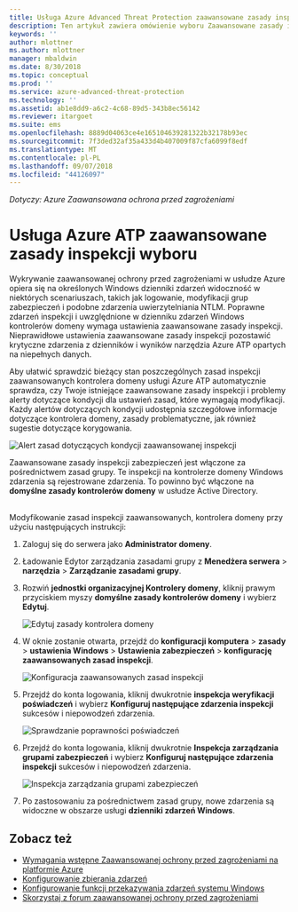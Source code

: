 ```yaml
---
title: Usługa Azure Advanced Threat Protection zaawansowane zasady inspekcji wyboru | Dokumentacja firmy Microsoft
description: Ten artykuł zawiera omówienie wyboru Zaawansowane zasady inspekcji usługi Azure ATP.
keywords: ''
author: mlottner
ms.author: mlottner
manager: mbaldwin
ms.date: 8/30/2018
ms.topic: conceptual
ms.prod: ''
ms.service: azure-advanced-threat-protection
ms.technology: ''
ms.assetid: ab1e8dd9-a6c2-4c68-89d5-343b8ec56142
ms.reviewer: itargoet
ms.suite: ems
ms.openlocfilehash: 8889d04063ce4e165104639281322b32178b93ec
ms.sourcegitcommit: 7f3ded32af35a433d4b407009f87cfa6099f8edf
ms.translationtype: MT
ms.contentlocale: pl-PL
ms.lasthandoff: 09/07/2018
ms.locfileid: "44126097"
---
```

*Dotyczy: Azure Zaawansowana ochrona przed zagrożeniami*


# <a name="azure-atp-advanced-audit-policy-check"></a>Usługa Azure ATP zaawansowane zasady inspekcji wyboru

Wykrywanie zaawansowanej ochrony przed zagrożeniami w usłudze Azure opiera się na określonych Windows dzienniki zdarzeń widoczność w niektórych scenariuszach, takich jak logowanie, modyfikacji grup zabezpieczeń i podobne zdarzenia uwierzytelniania NTLM. Poprawne zdarzeń inspekcji i uwzględnione w dzienniku zdarzeń Windows kontrolerów domeny wymaga ustawienia zaawansowane zasady inspekcji. Nieprawidłowe ustawienia zaawansowane zasady inspekcji pozostawić krytyczne zdarzenia z dzienników i wyników narzędzia Azure ATP opartych na niepełnych danych.

Aby ułatwić sprawdzić bieżący stan poszczególnych zasad inspekcji zaawansowanych kontrolera domeny usługi Azure ATP automatycznie sprawdza, czy Twoje istniejące zaawansowane zasady inspekcji i problemy alerty dotyczące kondycji dla ustawień zasad, które wymagają modyfikacji. Każdy alertów dotyczących kondycji udostępnia szczegółowe informacje dotyczące kontrolera domeny, zasady problematyczne, jak również sugestie dotyczące korygowania.

![Alert zasad dotyczących kondycji zaawansowanej inspekcji](media/atp-health-alert-audit-policy.png)


Zaawansowane zasady inspekcji zabezpieczeń jest włączone za pośrednictwem zasad grupy. Te inspekcji na kontrolerze domeny Windows zdarzenia są rejestrowane zdarzenia. To powinno być włączone na **domyślne zasady kontrolerów domeny** w usłudze Active Directory.

<br>Modyfikowanie zasad inspekcji zaawansowanych, kontrolera domeny przy użyciu następujących instrukcji:

1. Zaloguj się do serwera jako **Administrator domeny**.
2. Ładowanie Edytor zarządzania zasadami grupy z **Menedżera serwera** > **narzędzia** > **Zarządzanie zasadami grupy**. 
3. Rozwiń **jednostki organizacyjnej Kontrolery domeny**, kliknij prawym przyciskiem myszy **domyślne zasady kontrolerów domeny** i wybierz **Edytuj**. 

    ![Edytuj zasady kontrolera domeny](media/atp-advanced-audit-policy-check-step-1.png)

4. W oknie zostanie otwarta, przejdź do **konfiguracji komputera** > **zasady** > **ustawienia Windows**  >  **Ustawienia zabezpieczeń** > **konfigurację zaawansowanych zasad inspekcji**.

    ![Konfiguracja zaawansowanych zasad inspekcji](media/atp-advanced-audit-policy-check-step-2.png)

5. Przejdź do konta logowania, kliknij dwukrotnie **inspekcja weryfikacji poświadczeń** i wybierz **Konfiguruj następujące zdarzenia inspekcji** sukcesów i niepowodzeń zdarzenia. 

    ![Sprawdzanie poprawności poświadczeń](media/atp-advanced-audit-policy-check-step-3.png)

6. Przejdź do konta logowania, kliknij dwukrotnie **Inspekcja zarządzania grupami zabezpieczeń** i wybierz **Konfiguruj następujące zdarzenia inspekcji** sukcesów i niepowodzeń zdarzenia.

    ![Inspekcja zarządzania grupami zabezpieczeń](media/atp-advanced-audit-policy-check-step-4.png)

7. Po zastosowaniu za pośrednictwem zasad grupy, nowe zdarzenia są widoczne w obszarze usługi **dzienniki zdarzeń Windows**.

## <a name="see-also"></a>Zobacz też
- [Wymagania wstępne Zaawansowanej ochrony przed zagrożeniami na platformie Azure](atp-prerequisites.md)
- [Konfigurowanie zbierania zdarzeń](configure-event-collection.md)
- [Konfigurowanie funkcji przekazywania zdarzeń systemu Windows](configure-event-forwarding.md#configuring-windows-event-forwarding)
- [Skorzystaj z forum zaawansowanej ochrony przed zagrożeniami](https://aka.ms/azureatpcommunity)
